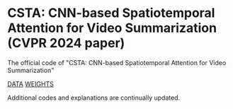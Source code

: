 # CSTA: CNN-based Spatiotemporal Attention for Video Summarization (CVPR 2024 paper)
The official code of "CSTA: CNN-based Spatiotemporal Attention for Video Summarization"

[DATA](https://drive.google.com/drive/folders/1iGfKZxexQfOxyIaOWhfU0P687dJq_KWF?usp=drive_link)
[WEIGHTS](https://drive.google.com/drive/folders/1Z0WV_IJAHXV16sAGW7TmC9J_iFZQ9NSs?usp=drive_link)

Additional codes and explanations are continually updated.
